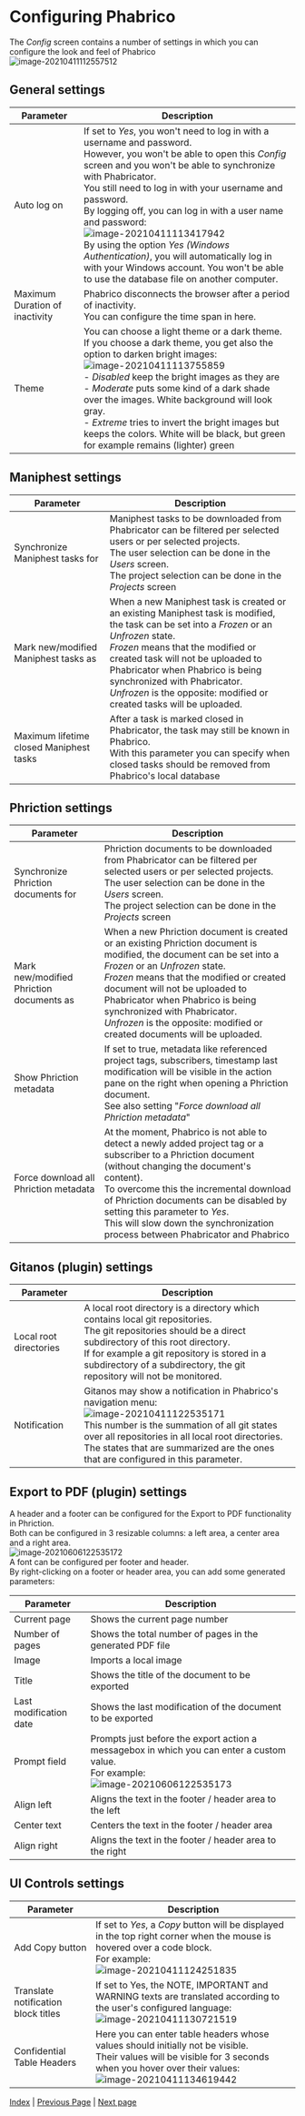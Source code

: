 # Configuring Phabrico

 The *Config* screen contains a number of settings in which you can configure the look and feel of Phabrico<br />
![image-20210411112557512](configuration-06.png) <br />



## General settings

| Parameter                      | Description                                                  |
| ------------------------------ | ------------------------------------------------------------ |
| Auto log on                    | If set to *Yes*, you won't need to log in with a username and password.<br />However, you won't be able to open this *Config* screen and you won't be able to synchronize with Phabricator.<br />You still need to log in with your username and password.<br />By logging off, you can log in with a user name and password:<br />![image-20210411113417942](configuration-07.png) <br />By using the option *Yes (Windows Authentication)*, you will automatically log in with your Windows account. You won't be able to use the database file on another computer. |
| Maximum Duration of inactivity | Phabrico disconnects the browser after a period of inactivity.<br />You can configure the time span in here. |
| Theme                          | You can choose a light theme or a dark theme.<br />If you choose a dark theme, you get also the option to darken bright images:<br />![image-20210411113755859](configuration-08.png) <br />- *Disabled* keep the bright images as they are<br />- *Moderate* puts some kind of a dark shade over the images. White background will look gray.<br />- *Extreme* tries to invert the bright images but keeps the colors. White will be black, but green for example remains (lighter) green |



## Maniphest settings

| Parameter                               | Description                                                  |
| --------------------------------------- | ------------------------------------------------------------ |
| Synchronize Maniphest tasks for         | Maniphest tasks to be downloaded from Phabricator can be filtered per selected users or per selected projects.<br />The user selection can be done in the *Users* screen.<br />The project selection can be done in the *Projects* screen |
| Mark new/modified Maniphest tasks as    | When a new Maniphest task is created or an existing Maniphest task is modified, the task can be set into a *Frozen* or an *Unfrozen* state.<br />*Frozen* means that the modified or created task will not be uploaded to Phabricator when Phabrico is being synchronized with Phabricator.<br />*Unfrozen* is the opposite: modified or created tasks will be uploaded. |
| Maximum lifetime closed Maniphest tasks | After a task is marked closed in Phabricator, the task may still be known in Phabrico.<br />With this parameter you can specify when closed tasks should be removed from Phabrico's local database |



## Phriction settings

| Parameter                                | Description                                                  |
| ---------------------------------------- | ------------------------------------------------------------ |
| Synchronize Phriction documents for      | Phriction documents to be downloaded from Phabricator can be filtered per selected users or per selected projects.<br />The user selection can be done in the *Users* screen.<br />The project selection can be done in the *Projects* screen |
| Mark new/modified Phriction documents as | When a new Phriction document is created or an existing Phriction document is modified, the document can be set into a *Frozen* or an *Unfrozen* state.<br />*Frozen* means that the modified or created document will not be uploaded to Phabricator when Phabrico is being synchronized with Phabricator.<br />*Unfrozen* is the opposite: modified or created documents will be uploaded. |
| Show Phriction metadata                  | If set to true, metadata like referenced project tags, subscribers, timestamp last modification will be visible in the action pane on the right when opening a Phriction document.<br />See also setting "*Force download all Phriction metadata*" |
| Force download all Phriction metadata    | At the moment, Phabrico is not able to detect a newly added project tag or a subscriber to a Phriction document (without changing the document's content).<br />To overcome this the incremental download of Phriction documents can be disabled by setting this parameter to *Yes*.<br />This will slow down the synchronization process between Phabricator and Phabrico |



## Gitanos (plugin) settings

| Parameter              | Description                                                  |
| ---------------------- | ------------------------------------------------------------ |
| Local root directories | A local root directory is a directory which contains local git repositories.<br />The git repositories should be a direct subdirectory of this root directory.<br />If for example a git repository is stored in a subdirectory of a subdirectory, the git repository will not be monitored. |
| Notification           | Gitanos may show a notification in Phabrico's navigation menu:<br />![image-20210411122535171](configuration-09.png) <br />This number is the summation of all git states over all repositories in all local root directories.<br />The states that are summarized are the ones that are configured in this parameter. |



## Export to PDF (plugin) settings

A header and a footer can be configured for the Export to PDF functionality in Phriction.<br />
Both can be configured in 3 resizable columns: a left area, a center area and a right area.<br />
![image-20210606122535172](configuration-13.png) <br />
A font can be configured per footer and header.<br />
By right-clicking on a footer or header area, you can add some generated parameters:<br />

| Parameter                      | Description                                                  |
| ------------------------------ | ------------------------------------------------------------ |
| Current page                   | Shows the current page number |
| Number of pages                | Shows the total number of pages in the generated PDF file |
| Image                          | Imports a local image |
| Title                          | Shows the title of the document to be exported |
| Last modification date         | Shows the last modification of the document to be exported |
| Prompt field                   | Prompts just before the export action a messagebox in which you can enter a custom value.<br />For example:<br />![image-20210606122535173](configuration-14.png) |
| Align left                     | Aligns the text in the footer / header area to the left |
| Center text                    | Centers the text in the footer / header area |
| Align right                    | Aligns the text in the footer / header area to the right |



## UI Controls settings

| Parameter                           | Description                                                  |
| ----------------------------------- | ------------------------------------------------------------ |
| Add Copy button                     | If set to *Yes*, a *Copy* button will be displayed in the top right corner when the mouse is hovered over a code block.<br />For example: ![image-20210411124251835](configuration-10.png) |
| Translate notification block titles | If set to Yes, the NOTE, IMPORTANT and WARNING texts are translated according to the user's configured language:<br />![image-20210411130721519](configuration-11.png) |
| Confidential Table Headers          | Here you can enter table headers whose values should initially not be visible.<br />Their values will be visible for 3 seconds when you hover over their values:<br />![image-20210411134619442](configuration-12.png) |

[Index](../README.md) | [Previous Page](../01-Installation/README.md) |  [Next page](../03-Projects/README.md)